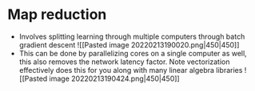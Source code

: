 # Map reduction
- Involves splitting learning through multiple computers through batch gradient descent
![[Pasted image 20220213190020.png|450|450]]
- This can be done by parallelizing cores on a single computer as well, this also removes the network latency factor. Note vectorization effectively does this for you along with many linear algebra libraries 
![[Pasted image 20220213190424.png|450|450]]